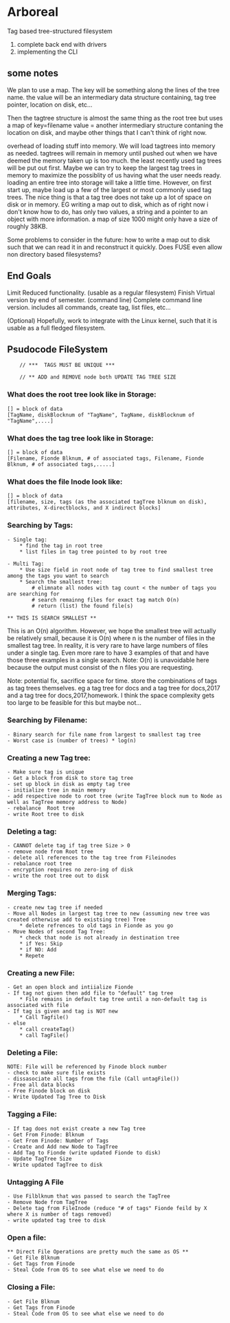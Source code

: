 # Arboreal
Tag based tree-structured filesystem

1. complete back end with drivers
2. implementing the CLI


## some notes
We plan to use a map. The key will be something along the lines of the tree name. the value will be an intermediary data structure containing, tag tree pointer, location on disk, etc...

Then the tagtree structure is almost the same thing as the root tree but uses a map of key=filename value = another intermediary structure contaning the location on disk, and maybe other things that I can't think of right now. 

overhead of loading stuff into memory.
	We will load tagtrees into memory as needed. tagtrees will remain in memory until pushed out when we have deemed the memory taken up is too much. the least recently used tag trees will be put out first. Maybe we can try to keep the largest tag trees in memory to maximize the possiblity of us having what the user needs ready. loading an entire tree into storage will take a little time. However, on first start up, maybe load up a few of the largest or most commonly used tag trees. The nice thing is that a tag tree does not take up a lot of space on disk or in memory. EG writing a map out to disk, which as of right now i don't know how to do,  has only two values, a string and a pointer to an object with more information. a map of size 1000 might only have a size of roughly 38KB. 

Some problems to consider in the future: 
how to write a map out to disk such that we can read it in and reconstruct it quickly.
Does FUSE even allow non directory based filesystems?



## End Goals
Limit Reduced functionality. (usable as a regular filesystem)
Finish Virtual version by end of semester. (command line)
Complete command line version. 
	includes all commands, create tag, list files, etc...
	
(Optional)
Hopefully, work to integrate with the Linux kernel, such that it is usable as a full fledged filesystem.


## Psudocode FileSystem


		// ***  TAGS MUST BE UNIQUE ***

		// ** ADD and REMOVE node both UPDATE TAG TREE SIZE


### What does the root tree look like in Storage: 

	[] = block of data
	[TagName, diskBlocknum of "TagName", TagName, diskBlocknum of "TagName",....]

### What does the tag tree look like in Storage:

	[] = block of data
	[Filename, Fionde Blknum, # of associated tags, Filename, Fionde Blknum, # of associated tags,.....]

### What does the file Inode look like:

	[] = block of data
	[filename, size, tags (as the associated tagTree blknum on disk), attributes, X-directblocks, and X indirect blocks]


### Searching by Tags:

	- Single tag:
		* find the tag in root tree
		* list files in tag tree pointed to by root tree

	- Multi Tag:
		* Use size field in root node of tag tree to find smallest tree among the tags you want to search
		* Search the smallest tree:
			# elimnate all nodes with tag count < the number of tags you are searching for
			# search remainng files for exact tag match O(n)
			# return (list) the found file(s)

	** THIS IS SEARCH SMALLEST **
This is an O(n) algorithm. However, we hope the smallest tree will actually be relatively small, because it is O(n) where n is the number of files in the smallest tag tree. In reality, it is very rare to have large numbers of files under a single tag. Even more rare to have 3 examples of that and have those three examples in a single search. Note: O(n) is unavoidable here because the output must consist of the n files you are requesting. 

Note: potential fix, sacrifice space for time. store the combinations of tags as tag trees themselves. eg a tag tree for docs and a tag tree for docs,2017 and a tag tree for docs,2017,homework. I think the space complexity gets too large to be feasible for this but maybe not...

### Searching by Filename:

	- Binary search for file name from largest to smallest tag tree
	- Worst case is (number of trees) * log(n)

### Creating a new Tag tree:

	- Make sure tag is unique
	- Get a block from disk to store tag tree
	- set up block in disk as empty tag tree
	- initialize tree in main memory
	- add respective node to root tree (write TagTree block num to Node as well as TagTree memory address to Node)
	- rebalance  Root tree
	- write Root tree to disk


### Deleting a tag:

	- CANNOT delete tag if tag tree Size > 0
	- remove node from Root tree
	- delete all references to the tag tree from Fileinodes
	- rebalance root tree
	- encryption requires no zero-ing of disk
	- write the root tree out to disk


### Merging Tags:

	- create new tag tree if needed
	- Move all Nodes in largest tag tree to new (assuming new tree was created otherwise add to existsing tree) Tree
		* delete refrences to old tags in Fionde as you go
	- Move Nodes of second Tag Tree:
		* check that node is not already in destination tree
		* if Yes: Skip
		* if NO: Add
		* Repete


### Creating a new File:

	- Get an open block and intiialize Fionde
	- If tag not given then add file to "default" tag tree
		* File remains in default tag tree until a non-default tag is associated with file
	- If tag is given and tag is NOT new
		* Call Tagfile()
	- else
		* call createTag()
		* call TagFile()


### Deleting a File:

 	NOTE: File will be referenced by Finode block number
	- check to make sure file exists
	- dissasociate all tags from the file (Call untagFile())
	- Free all data blocks
	- Free Finode block on disk
	- Write Updated Tag Tree to Disk


### Tagging a File:

 	- If tag does not exist create a new Tag tree
	- Get From Finode: Blknum
	- Get From Finode: Number of Tags
	- Create and Add new Node to TagTree
	- Add Tag to Fionde (write updated Fionde to disk)
	- Update TagTree Size
	- Write updated TagTree to disk


### Untagging A File

	- Use Filblknum that was passed to search the TagTree
	- Remove Node from TagTree
	- Delete tag from FileInode (reduce "# of tags" Fionde feild by X where X is number of tags removed)
	- write updated tag tree to disk



### Open a file:

	** Direct File Operations are pretty much the same as OS **
	- Get File Blknum
	- Get Tags from Finode
	- Steal Code from OS to see what else we need to do


### Closing a File:

	- Get File Blknum
	- Get Tags from Finode
	- Steal Code from OS to see what else we need to do



	




	



	















